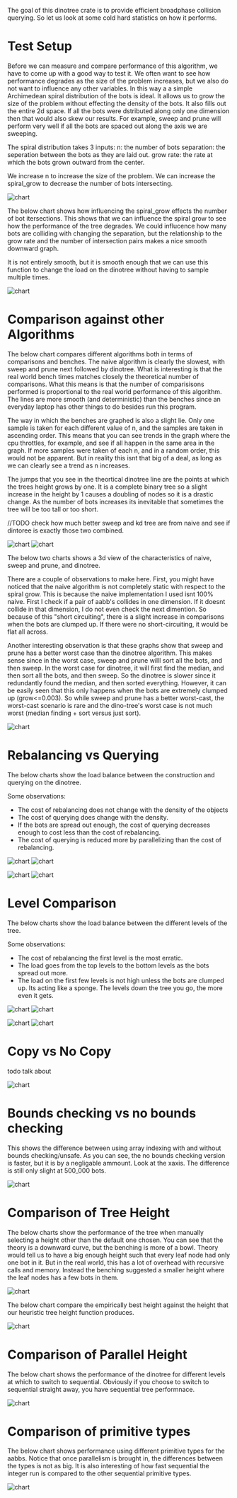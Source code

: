 



The goal of this dinotree crate is to provide efficient broadphase collision querying. So let us look at some cold hard statistics on how it performs. 

# Test Setup

Before we can measure and compare performance of this algorithm, we have to come up with a good way to test it. We often want to see how performance degrades as the size of the problem increases, but we also do not want to influence any other variables. In this way a a simple Archimedean spiral distribution of the bots is ideal. It allows us to grow the size of the problem without effecting the density of the bots. It also fills out the entire 2d space. If all the bots were dstributed along only one dimension then that would also skew our results. For example, sweep and prune will perform very well if all the bots are spaced out along the axis we are sweeping.


The spiral distribution takes 3 inputs: 
n: the number of bots
separation: the seperation between the bots as they are laid out.
grow rate: the rate at which the bots grown outward from the center.

We increase n to increase the size of the problem.
We can increase the spiral_grow to decrease the number of bots intersecting.

![chart](./graphs/theory/spiral_visualize.png)

The below chart shows how influencing the spiral_grow effects the number of bot itersections. This shows that we can influence the spiral grow to see how the performance of the tree degrades. We could influcence how many bots are colliding with changing the separation, but the relationship to the grow rate and the number of intersection pairs makes a nice smooth downward graph.

It is not entirely smooth, but it is smooth enough that we can use this function to change the load on the dinotree without having to sample multiple times.

![chart](./graphs/theory/spiral_data.png)


# Comparison against other Algorithms


The below chart compares different algorithms both in terms of comparisons and benches. The naive algorithm is clearly the slowest, with sweep and prune next followed by dinotree. What is interesting is that the real world bench times matches closely the theoretical number of comparisons. What this means is that the number of comparisisons performed is proportional to the real world performance of this algorithm. The lines are more smooth (and deterministic) than the benches since an everyday laptop has other things to do besides run this program. 

The way in which the benches are graphed is also a slight lie. Only one sample is taken for each different value of n, and the samples are taken in ascending order. This means that you can see trends in the graph where the cpu throttles, for example, and see if all happen in the same area in the graph. If more samples were taken of each n, and in a random order, this would not be apparent. But in reality this isnt that big of a deal, as long as we can clearly see a trend as n increases.

The jumps that you see in the theortical dinotree line are the points at which the trees height grows by one. It is a complete binary tree so a slight increase in the height by 1 causes a doubling of nodes so it is a drastic change. As the number of bots increases its inevitable that sometimes the tree will be too tall or too short. 

//TODO check how much better sweep and kd tree are from naive and see if dintoree is exactly those two combined.

![chart](./graphs/theory/colfind_theory.png)
![chart](./graphs/bench/colfind_bench.png)


The below two charts shows a 3d view of the characteristics of naive, sweep and prune, and dinotree.

There are a couple of observations to make here. First, you might have noticed that the naive algorithm is not completely static with respect to the spiral grow. This is because the naive implementation I used isnt 100% naive. First I check if a pair of aabb's collides in one dimension. If it doesnt collide in that dimension, I do not even check the next dimention. So because of this "short circuiting", there is a slight increase in comparisons when the bots are clumped up. If there were no short-circuiting, it would be flat all across.

Another interesting observation is that these graphs show that sweep and prune has a better worst case than the dinotree algorithm. This makes sense since in the worst case, sweep and prune willl sort all the bots, and then sweep. In the worst case for dinotree, it will first find the median, and then sort all the bots, and then sweep. So the dinotree is slower since it redundantly found the median, and then sorted everything. However, it can be easily seen that this only happens when the bots are extremely clumped up (grow<=0.003). So while sweep and prune has a better worst-cast, the worst-cast scenario is rare and the dino-tree's worst case is not much worst (median finding + sort versus just sort). 

![chart](./graphs/theory/3d_colfind_num_pairs.png)

# Rebalancing vs Querying

The below charts show the load balance between the construction and querying on the dinotree.

Some observations:
* The cost of rebalancing does not change with the density of the objects
* The cost of querying does change with the density.
* If the bots are spread out enough, the cost of querying decreases enough to cost less than the cost of rebalancing.
* The cost of querying is reduced more by parallelizing than the cost of rebalancing.
	
	
![chart](./graphs/theory/construction_vs_query_grow_theory.png)
![chart](./graphs/bench/construction_vs_query_grow_bench.png)


![chart](./graphs/theory/construction_vs_query_num_theory.png)
![chart](./graphs/bench/construction_vs_query_num_bench.png)


# Level Comparison

The below charts show the load balance between the different levels of the tree.

Some observations:
* The cost of rebalancing the first level is the most erratic.
* The load goes from the top levels to the bottom levels as the bots spread out more.
* The load on the first few levels is not high unless the bots are clumped up. Its acting like a sponge. The levels down the tree you go, the more even it gets.

![chart](./graphs/theory/level_analysis_theory_rebal.png)
![chart](./graphs/theory/level_analysis_theory_query.png)

![chart](./graphs/bench/level_analysis_bench_rebal.png)
![chart](./graphs/bench/level_analysis_bench_query.png)

# Copy vs No Copy

todo talk about

![chart](./graphs/bench/copy_vs_no_copy1.png)

# Bounds checking vs no bounds checking

This shows the difference between using array indexing with and without bounds checking/unsafe.
As you can see, the no bounds checking version is faster, but it is by a negligable ammount.
Look at the xaxis. The difference is still only slight at 500_000 bots.

![chart](./graphs/bench/checked_vs_unchecked_binning.png)


# Comparison of Tree Height

The below charts show the performance of the tree when manually selecting a height other than the default one chosen.
You can see that the theory is a downward curve, but the benching is more of a bowl. Theory would tell us to have a big enough height such that every leaf node had only one bot in it. But in the real world, this has a lot of overhead with recursive calls and memory. Instead the benching suggested a smaller height where the leaf nodes has a few bots in them.

![chart](./graphs/bench/height_heuristic.png)


The below chart compare the empirically best height against the height that our heuristic tree height function produces. 

![chart](./graphs/bench/height_heuristic_vs_optimal.png)



# Comparison of Parallel Height

The below chart shows the performance of the dinotree for different levels at which to switch to sequential.
Obviously if you choose to switch to sequential straight away, you have sequential tree performnace.

![chart](./graphs/bench/parallel_height_heuristic.png)

# Comparison of primitive types

The below chart shows performance using different primitive types for the aabbs. Notice that once parallelism is brought in, the differences between the types is not as big. It is also interesting of how fast sequential the integer run is compared to the other sequential primitive types.

![chart](./graphs/bench/float_vs_integer.png)


